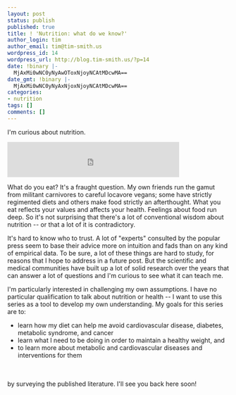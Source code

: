 ```yaml
---
layout: post
status: publish
published: true
title: ! 'Nutrition: what do we know?'
author_login: tim
author_email: tim@tim-smith.us
wordpress_id: 14
wordpress_url: http://blog.tim-smith.us/?p=14
date: !binary |-
  MjAxMi0wNC0yNyAwOToxNjoyNCAtMDcwMA==
date_gmt: !binary |-
  MjAxMi0wNC0yNyAxNjoxNjoyNCAtMDcwMA==
categories:
- nutrition
tags: []
comments: []
---
```

<p>I'm curious about nutrition.</p>
<p><iframe src="http://rd.io/i/QVlL5DdBwLc/?source=oembed" frameborder="0" width="390" height="80"></iframe></p>
<p>What do you eat? It's a fraught question. My own friends run the gamut from militant carnivores to careful locavore vegans; some have strictly regimented diets and others make food strictly an afterthought. What you eat reflects your values and affects your health. Feelings about food run deep.&nbsp;So it's not surprising that there's a lot of conventional wisdom about nutrition -- or that a lot of it is contradictory.</p>
<p>It's hard to know who to trust. A lot of "experts" consulted by the popular press seem to base their advice more on intuition and fads than on any kind of empirical data. To be sure, a lot of these things are hard to study, for reasons that I hope to address in a future post. But the scientific and medical communities have built up a lot of solid research over the years that can answer a lot of questions and I'm curious to see what it can teach me.</p>
<p>I'm particularly interested in challenging my own assumptions.&nbsp;I have no particular qualification to talk about nutrition or health -- I want to use this series as a tool to develop my own understanding. My goals for this series are to:</p>
<ul>
<li>learn how my diet can help me avoid cardiovascular disease, diabetes, metabolic syndrome, and cancer</li>
<li>learn what I need to be doing in order to maintain a healthy weight, and</li>
<li>to learn more about metabolic and cardiovascular diseases and interventions for them</li><br />
</ul><br />
by surveying the published literature. I'll see you back here soon!</p>

